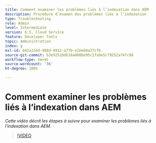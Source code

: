 ```yaml
---
title: Comment examiner les problèmes liés à l’indexation dans AEM
description: Procédure d’examen des problèmes liés à l’indexation
type: Troubleshooting
role: Admin
level: Intermediate
version: 6.5, Cloud Service
feature: Developer Tools
topic: Administration
index: y
exl-id: 042a216d-980d-4912-a77b-e2ee04a27cfb
source-git-commit: b3e9251bdb18a008be95c1fa9e5c79252a74fc98
workflow-type: tm+mt
source-wordcount: '36'
ht-degree: 100%

---
```


# Comment examiner les problèmes liés à l’indexation dans AEM

*Cette vidéo décrit les étapes à suivre pour examiner les problèmes liés à l’indexation dans AEM.*

>[!VIDEO](https://video.tv.adobe.com/v/335465?quality=12&learn=on)
